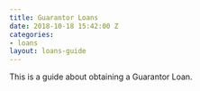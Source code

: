 ```yaml
---
title: Guarantor Loans
date: 2018-10-18 15:42:00 Z
categories:
- loans
layout: loans-guide
---
```


This is a guide about obtaining a Guarantor Loan.